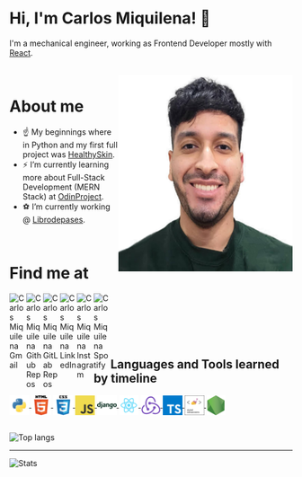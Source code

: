 # Hi, I'm Carlos Miquilena! :tophat:
I'm a mechanical engineer, working as Frontend Developer mostly with [React](https://reactjs.org). 

<br />

<img align="right" alt="My picture" src="./assets/foto-perfil-cm.jpg" width="310px" height="350px" style="z-index: 5;"/>


# About me

- :point_up: My beginnings where in Python and my first full project was [HealthySkin](https://www.healthyskinaruba.com).
- :zap: I’m currently learning more about Full-Stack Development (MERN Stack) at [OdinProject](https://www.theodinproject.com/).
- :soccer: I’m currently working @ [Librodepases](https://librodepases.com).

<br />

# Find me at
<a href="mailto: carlosemc12@gmail.com">
  <img align="left" alt="Carlos Miquilena Gmail" width="30px" src="https://icongr.am/fontawesome/at.svg?size=134&color=612897" />
</a>
<a href="https://github.com/EMCarlos?tab=repositories">
  <img align="left" alt="Carlos Miquilena Github Repos" width="30px" src="https://icongr.am/fontawesome/github.svg?size=134&color=612897" />
</a>
<a href="https://gitlab.com/EMCarlos">
  <img align="left" alt="Carlos Miquilena GitLab Repos" width="30px" src="https://icongr.am/fontawesome/gitlab.svg?size=134&color=612897" />
</a>
<a href="https://www.linkedin.com/in/carlos-miquilena-castro-354359127">
  <img align="left" alt="Carlos Miquilena LinkedIn" width="30px" src="https://icongr.am/fontawesome/linkedin.svg?size=134&color=612897" />
</a>
<a href="https://www.instagram.com/carlos.miquilena/">
  <img align="left" alt="Carlos Miquilena Instagram" width="30px" src="https://icongr.am/fontawesome/instagram.svg?size=134&color=612897" />
</a>
<a href="https://open.spotify.com/user/22thyqe7gp52cn5nch6bpuhni">
  <img align="left" alt="Carlos Miquilena Spotify" width="30px" src="https://icongr.am/fontawesome/spotify.svg?size=134&color=612897" />
</a>

<br/>
<br/>
<br/>
<br/>
<br/>

## Languages and Tools learned by timeline
<a href="https://www.python.org/" target="blank">
  <img height="35" width="35" align="center" src="https://raw.githubusercontent.com/github/explore/80688e429a7d4ef2fca1e82350fe8e3517d3494d/topics/python/python.png" alt="Python">
</a>
<a href="https://www.w3.org/html/" target="blank">
  <img height="35" width="35" align="center" src="https://raw.githubusercontent.com/github/explore/80688e429a7d4ef2fca1e82350fe8e3517d3494d/topics/html/html.png" alt="Html5">
</a>
<a href="https://www.w3schools.com/css/" target="blank">
  <img height="35" width="35" align="center" src="https://raw.githubusercontent.com/github/explore/80688e429a7d4ef2fca1e82350fe8e3517d3494d/topics/css/css.png" alt="CSS">
</a>
<a href="https://www.javascript.com/" target="blank">
  <img height="35" width="35" align="center" src="https://raw.githubusercontent.com/github/explore/80688e429a7d4ef2fca1e82350fe8e3517d3494d/topics/javascript/javascript.png" alt="JavaScript">
</a>
<a href="https://www.djangoproject.com/" target="blank">
  <img height="35" width="35" align="center" src="https://raw.githubusercontent.com/github/explore/80688e429a7d4ef2fca1e82350fe8e3517d3494d/topics/django/django.png" alt="Django">
</a>
<a href="https://reactjs.org/" target="blank">
  <img height="35" width="35" align="center" src="https://raw.githubusercontent.com/github/explore/80688e429a7d4ef2fca1e82350fe8e3517d3494d/topics/react/react.png" alt="React">
</a>
<a href="https://redux.js.org" target="blank">
  <img height="35" width="35" align="center" src="https://raw.githubusercontent.com/github/explore/80688e429a7d4ef2fca1e82350fe8e3517d3494d/topics/redux/redux.png" alt="Redux">
</a>
<a href="https://www.typescriptlang.org/" target="blank">
  <img height="35" width="35" align="center" src="https://raw.githubusercontent.com/github/explore/80688e429a7d4ef2fca1e82350fe8e3517d3494d/topics/typescript/typescript.png" alt="Typescript">
</a>
<a href="https://styled-components.com/" target="blank">
  <img height="35" width="35" align="center" src="https://raw.githubusercontent.com/github/explore/80688e429a7d4ef2fca1e82350fe8e3517d3494d/topics/styled-components/styled-components.png" alt="Styled Components">
</a>
<a href="https://nodejs.org" target="blank">
  <img height="35" width="35" align="center" src="https://raw.githubusercontent.com/github/explore/80688e429a7d4ef2fca1e82350fe8e3517d3494d/topics/nodejs/nodejs.png" alt="Node JS">
</a>

<br/>
<br/>

![Top langs](https://github-readme-stats.vercel.app/api/top-langs?username=EMCarlos&&langs_count=8&hide_border=true&theme=midnight-purple)

---

![Stats](https://github-readme-stats.vercel.app/api?username=EMCarlos&show_icons=true&hide=contribs,prs&hide_border=true&theme=midnight-purple)


